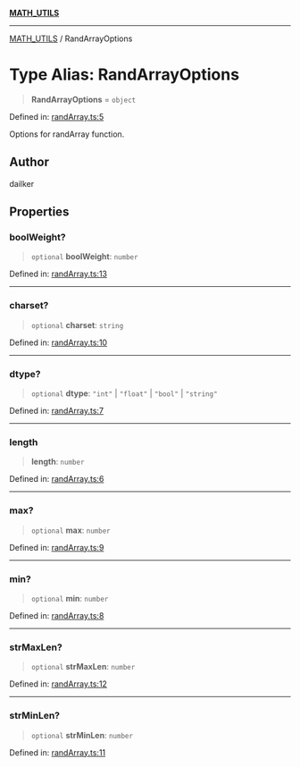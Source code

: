 [**MATH_UTILS**](../README.md)

***

[MATH_UTILS](../README.md) / RandArrayOptions

# Type Alias: RandArrayOptions

> **RandArrayOptions** = `object`

Defined in: [randArray.ts:5](https://github.com/dailker/everyutil/blob/a38b917744ea3f7e26fe7f9c999b904bd0535dcb/src/math/randArray.ts#L5)

Options for randArray function.

## Author

dailker

## Properties

### boolWeight?

> `optional` **boolWeight**: `number`

Defined in: [randArray.ts:13](https://github.com/dailker/everyutil/blob/a38b917744ea3f7e26fe7f9c999b904bd0535dcb/src/math/randArray.ts#L13)

***

### charset?

> `optional` **charset**: `string`

Defined in: [randArray.ts:10](https://github.com/dailker/everyutil/blob/a38b917744ea3f7e26fe7f9c999b904bd0535dcb/src/math/randArray.ts#L10)

***

### dtype?

> `optional` **dtype**: `"int"` \| `"float"` \| `"bool"` \| `"string"`

Defined in: [randArray.ts:7](https://github.com/dailker/everyutil/blob/a38b917744ea3f7e26fe7f9c999b904bd0535dcb/src/math/randArray.ts#L7)

***

### length

> **length**: `number`

Defined in: [randArray.ts:6](https://github.com/dailker/everyutil/blob/a38b917744ea3f7e26fe7f9c999b904bd0535dcb/src/math/randArray.ts#L6)

***

### max?

> `optional` **max**: `number`

Defined in: [randArray.ts:9](https://github.com/dailker/everyutil/blob/a38b917744ea3f7e26fe7f9c999b904bd0535dcb/src/math/randArray.ts#L9)

***

### min?

> `optional` **min**: `number`

Defined in: [randArray.ts:8](https://github.com/dailker/everyutil/blob/a38b917744ea3f7e26fe7f9c999b904bd0535dcb/src/math/randArray.ts#L8)

***

### strMaxLen?

> `optional` **strMaxLen**: `number`

Defined in: [randArray.ts:12](https://github.com/dailker/everyutil/blob/a38b917744ea3f7e26fe7f9c999b904bd0535dcb/src/math/randArray.ts#L12)

***

### strMinLen?

> `optional` **strMinLen**: `number`

Defined in: [randArray.ts:11](https://github.com/dailker/everyutil/blob/a38b917744ea3f7e26fe7f9c999b904bd0535dcb/src/math/randArray.ts#L11)
